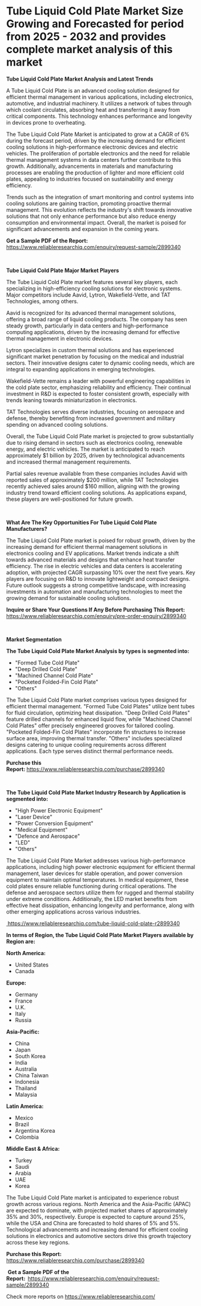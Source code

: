 <p><h1>Tube Liquid Cold Plate Market Size Growing and Forecasted for period from 2025 - 2032 and provides complete market analysis of this market</h1></p><p><strong>Tube Liquid Cold Plate Market Analysis and Latest Trends</strong></p>
<p><p>A Tube Liquid Cold Plate is an advanced cooling solution designed for efficient thermal management in various applications, including electronics, automotive, and industrial machinery. It utilizes a network of tubes through which coolant circulates, absorbing heat and transferring it away from critical components. This technology enhances performance and longevity in devices prone to overheating.</p><p>The Tube Liquid Cold Plate Market is anticipated to grow at a CAGR of 6% during the forecast period, driven by the increasing demand for efficient cooling solutions in high-performance electronic devices and electric vehicles. The proliferation of portable electronics and the need for reliable thermal management systems in data centers further contribute to this growth. Additionally, advancements in materials and manufacturing processes are enabling the production of lighter and more efficient cold plates, appealing to industries focused on sustainability and energy efficiency. </p><p>Trends such as the integration of smart monitoring and control systems into cooling solutions are gaining traction, promoting proactive thermal management. This evolution reflects the industry's shift towards innovative solutions that not only enhance performance but also reduce energy consumption and environmental impact. Overall, the market is poised for significant advancements and expansion in the coming years.</p></p>
<p><strong>Get a Sample PDF of the Report:&nbsp;</strong> <a href="https://www.reliableresearchiq.com/enquiry/request-sample/2899340?utm_campaign=2760&utm_medium=2&utm_source=Github&utm_content=ia&utm_term=15032025&utm_id=tube-liquid-cold-plate">https://www.reliableresearchiq.com/enquiry/request-sample/2899340</a></p>
<p>&nbsp;</p>
<p><strong>Tube Liquid Cold Plate Major Market Players</strong></p>
<p><p>The Tube Liquid Cold Plate market features several key players, each specializing in high-efficiency cooling solutions for electronic systems. Major competitors include Aavid, Lytron, Wakefield-Vette, and TAT Technologies, among others. </p><p>Aavid is recognized for its advanced thermal management solutions, offering a broad range of liquid cooling products. The company has seen steady growth, particularly in data centers and high-performance computing applications, driven by the increasing demand for effective thermal management in electronic devices.</p><p>Lytron specializes in custom thermal solutions and has experienced significant market penetration by focusing on the medical and industrial sectors. Their innovative designs cater to dynamic cooling needs, which are integral to expanding applications in emerging technologies.</p><p>Wakefield-Vette remains a leader with powerful engineering capabilities in the cold plate sector, emphasizing reliability and efficiency. Their continual investment in R&D is expected to foster consistent growth, especially with trends leaning towards miniaturization in electronics.</p><p>TAT Technologies serves diverse industries, focusing on aerospace and defense, thereby benefiting from increased government and military spending on advanced cooling solutions.</p><p>Overall, the Tube Liquid Cold Plate market is projected to grow substantially due to rising demand in sectors such as electronics cooling, renewable energy, and electric vehicles. The market is anticipated to reach approximately $1 billion by 2025, driven by technological advancements and increased thermal management requirements.</p><p>Partial sales revenue available from these companies includes Aavid with reported sales of approximately $200 million, while TAT Technologies recently achieved sales around $160 million, aligning with the growing industry trend toward efficient cooling solutions. As applications expand, these players are well-positioned for future growth.</p></p>
<p>&nbsp;</p>
<p><strong>What Are The Key Opportunities For Tube Liquid Cold Plate Manufacturers?</strong></p>
<p><p>The Tube Liquid Cold Plate market is poised for robust growth, driven by the increasing demand for efficient thermal management solutions in electronics cooling and EV applications. Market trends indicate a shift towards advanced materials and designs that enhance heat transfer efficiency. The rise in electric vehicles and data centers is accelerating adoption, with projected CAGR surpassing 10% over the next five years. Key players are focusing on R&D to innovate lightweight and compact designs. Future outlook suggests a strong competitive landscape, with increasing investments in automation and manufacturing technologies to meet the growing demand for sustainable cooling solutions.</p></p>
<p><strong>Inquire or Share Your Questions If Any Before Purchasing This Report:</strong> <a href="https://www.reliableresearchiq.com/enquiry/pre-order-enquiry/2899340?utm_campaign=2760&utm_medium=2&utm_source=Github&utm_content=ia&utm_term=15032025&utm_id=tube-liquid-cold-plate">https://www.reliableresearchiq.com/enquiry/pre-order-enquiry/2899340</a></p>
<p>&nbsp;</p>
<p><strong>Market Segmentation</strong></p>
<p><strong>The Tube Liquid Cold Plate Market Analysis by types is segmented into:</strong></p>
<p><ul><li>"Formed Tube Cold Plate"</li><li>"Deep Drilled Cold Plate"</li><li>"Machined Channel Cold Plate"</li><li>"Pocketed Folded-Fin Cold Plate"</li><li>"Others"</li></ul></p>
<p><p>The Tube Liquid Cold Plate market comprises various types designed for efficient thermal management. "Formed Tube Cold Plates" utilize bent tubes for fluid circulation, optimizing heat dissipation. "Deep Drilled Cold Plates" feature drilled channels for enhanced liquid flow, while "Machined Channel Cold Plates" offer precisely engineered grooves for tailored cooling. "Pocketed Folded-Fin Cold Plates" incorporate fin structures to increase surface area, improving thermal transfer. "Others" includes specialized designs catering to unique cooling requirements across different applications. Each type serves distinct thermal performance needs.</p></p>
<p><strong>Purchase this Report:&nbsp;</strong><a href="https://www.reliableresearchiq.com/purchase/2899340?utm_campaign=2760&utm_medium=2&utm_source=Github&utm_content=ia&utm_term=15032025&utm_id=tube-liquid-cold-plate">https://www.reliableresearchiq.com/purchase/2899340</a></p>
<p>&nbsp;</p>
<p><strong>The Tube Liquid Cold Plate Market Industry Research by Application is segmented into:</strong></p>
<p><ul><li>"High Power Electronic Equipment"</li><li>"Laser Device"</li><li>"Power Conversion Equipment"</li><li>"Medical Equipment"</li><li>"Defence and Aerospace"</li><li>"LED"</li><li>"Others"</li></ul></p>
<p><p>The Tube Liquid Cold Plate Market addresses various high-performance applications, including high power electronic equipment for efficient thermal management, laser devices for stable operation, and power conversion equipment to maintain optimal temperatures. In medical equipment, these cold plates ensure reliable functioning during critical operations. The defense and aerospace sectors utilize them for rugged and thermal stability under extreme conditions. Additionally, the LED market benefits from effective heat dissipation, enhancing longevity and performance, along with other emerging applications across various industries.</p></p>
<p><a href="https://www.reliableresearchiq.com/tube-liquid-cold-plate-r2899340?utm_campaign=2760&utm_medium=2&utm_source=Github&utm_content=ia&utm_term=15032025&utm_id=tube-liquid-cold-plate">&nbsp;https://www.reliableresearchiq.com/tube-liquid-cold-plate-r2899340</a></p>
<p><strong>In terms of Region, the Tube Liquid Cold Plate Market Players available by Region are:</strong></p>
<p>
    <p> <strong> North America: </strong>
        <ul>
            <li>United States</li>
            <li>Canada</li>
        </ul>
        </p> 
    <p> <strong> Europe: </strong>
        <ul>
            <li>Germany</li>
            <li>France</li>
            <li>U.K.</li>
            <li>Italy</li>
            <li>Russia</li>
        </ul>
        </p> 
    <p> <strong> Asia-Pacific: </strong>
        <ul>
            <li>China</li>
            <li>Japan</li>
            <li>South Korea</li>
            <li>India</li>
            <li>Australia</li>
            <li>China Taiwan</li>
            <li>Indonesia</li>
            <li>Thailand</li>
            <li>Malaysia</li>
        </ul>
        </p> 
    <p> <strong> Latin America: </strong>
        <ul>
            <li>Mexico</li>
            <li>Brazil</li>
            <li>Argentina Korea</li>
            <li>Colombia</li>
        </ul>
        </p> 
    <p> <strong> Middle East & Africa: </strong>
        <ul>
            <li>Turkey</li>
            <li>Saudi</li>
            <li>Arabia</li>
            <li>UAE</li>
            <li>Korea</li>
        </ul>
    </p>
    </p>
<p><p>The Tube Liquid Cold Plate market is anticipated to experience robust growth across various regions. North America and the Asia-Pacific (APAC) are expected to dominate, with projected market shares of approximately 35% and 30%, respectively. Europe is expected to capture around 25%, while the USA and China are forecasted to hold shares of 5% and 5%. Technological advancements and increasing demand for efficient cooling solutions in electronics and automotive sectors drive this growth trajectory across these key regions.</p></p>
<p><strong>Purchase this Report: </strong><a href="https://www.reliableresearchiq.com/purchase/2899340?utm_campaign=2760&utm_medium=2&utm_source=Github&utm_content=ia&utm_term=15032025&utm_id=tube-liquid-cold-plate">https://www.reliableresearchiq.com/purchase/2899340</a></p>
<p>&nbsp;<strong>Get a Sample PDF of the Report:&nbsp;&nbsp;</strong><a href="https://www.reliableresearchiq.com/enquiry/request-sample/2899340?utm_campaign=2760&utm_medium=2&utm_source=Github&utm_content=ia&utm_term=15032025&utm_id=tube-liquid-cold-plate">https://www.reliableresearchiq.com/enquiry/request-sample/2899340</a></p>
<p><strong></strong></p>
<p>Check more reports on <a href="https://www.reliableresearchiq.com/?utm_campaign=2760&utm_medium=2&utm_source=Github&utm_content=ia&utm_term=15032025&utm_id=tube-liquid-cold-plate">https://www.reliableresearchiq.com/</a></p>